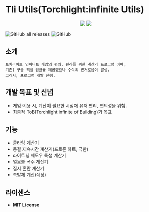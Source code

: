 # Tli Utils(Torchlight:infinite Utils)
<div align="center">
   <img src="https://img.shields.io/badge/c%23-%23239120.svg?style=for-the-badge&logo=csharp&logoColor=white" />
   <a href="https://hits.seeyoufarm.com"><img src="https://hits.seeyoufarm.com/api/count/incr/badge.svg?url=https%3A%2F%2Fgithub.com%2Fnextkaki%2FTli-Utils&count_bg=%2379C83D&title_bg=%23555555&icon=&icon_color=%23E7E7E7&title=hits&edge_flat=false"/></a>
</div>

![GitHub all releases](https://img.shields.io/github/downloads/nextkaki/Tli-Utils/total.svg)
![GitHub](https://img.shields.io/github/license/nextkaki/Tli-Utils.svg)

## 소개
```
토치라이트 인피니트 게임의 편의, 편리를 위한 계산기 프로그램 이며,
기존) 구글 엑셀 링크를 제공했으나 수식의 번거로움이 발생.
그래서, 프로그램 개발 진행.
```

## 개발 목표 및 신념
- 게임 이용 시, 계산이 필요한 시점에 유저 편리, 편의성을 위함.
- 최종적 ToB(Torchlight:infinite of Building)가 목표

## 기능
- 쿨타임 계산기
- 동결 지속시간 계산기(프로즌 하트, 극한)
- 라이트닝 쉐도우 특성 계산기
- 얼음불 폭주 계산기
- 질서 혼란 계산기
- 촉발체 계산(예정)

## 라이센스
- **MIT License**
